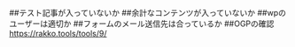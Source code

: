 ##テスト記事が入っていないか
##余計なコンテンツが入っていないか
##wpのユーザーは適切か
##フォームのメール送信先は合っているか
##OGPの確認
https://rakko.tools/tools/9/